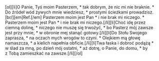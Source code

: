 [ol][li]O Panie, Tyś moim Pasterzem, * tak dobrym, że nic mi nie braknie. * Do źródeł wód żywych mnie wiedziesz, * prostymi ścieżkami prowadzisz.[br/][em]Ref.[/em] Pasterzem moim jest Pan * i nie brak mi niczego. * Pasterzem moim jest Pan * i nie brak mi niczego.[/li][li]Choć idę przez ciemną dolinę, * niczego nie muszę się trwożyć, * bo Pasterz mój zawsze jest przy mnie, * w obronie mej stanąć gotowy.[/li][li]Do Stołu Swojego zaprasza, * na oczach mych wrogów to czyni. * Olejkiem mą głowę namaszcza, * a kielich napełnia obficie.[/li][li]Twa łaska i dobroć podążą * w ślad za mną, po dzień mój ostatni, * aż dotrę, o Panie, do domu, * by z Tobą zamieszkać na zawsze.[/li][/ol]